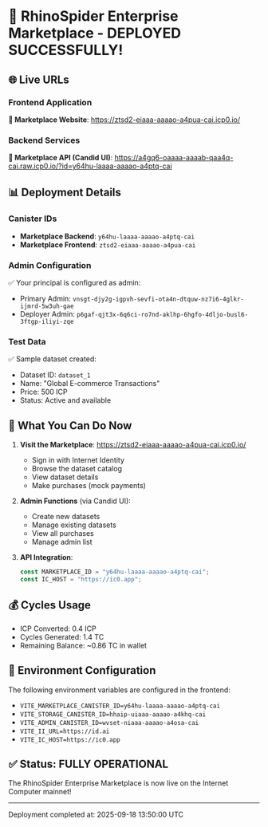 # 🎉 RhinoSpider Enterprise Marketplace - DEPLOYED SUCCESSFULLY!

## 🌐 Live URLs

### Frontend Application
**🔗 Marketplace Website**: https://ztsd2-eiaaa-aaaao-a4pua-cai.icp0.io/

### Backend Services
**🔗 Marketplace API (Candid UI)**: https://a4gq6-oaaaa-aaaab-qaa4q-cai.raw.icp0.io/?id=y64hu-laaaa-aaaao-a4ptq-cai

## 📊 Deployment Details

### Canister IDs
- **Marketplace Backend**: `y64hu-laaaa-aaaao-a4ptq-cai`
- **Marketplace Frontend**: `ztsd2-eiaaa-aaaao-a4pua-cai`

### Admin Configuration
✅ Your principal is configured as admin:
- Primary Admin: `vnsgt-djy2g-igpvh-sevfi-ota4n-dtquw-nz7i6-4glkr-ijmrd-5w3uh-gae`
- Deployer Admin: `p6gaf-qjt3x-6q6ci-ro7nd-aklhp-6hgfo-4dljo-busl6-3ftgp-iliyi-zqe`

### Test Data
✅ Sample dataset created:
- Dataset ID: `dataset_1`
- Name: "Global E-commerce Transactions"
- Price: 500 ICP
- Status: Active and available

## 🚀 What You Can Do Now

1. **Visit the Marketplace**: https://ztsd2-eiaaa-aaaao-a4pua-cai.icp0.io/
   - Sign in with Internet Identity
   - Browse the dataset catalog
   - View dataset details
   - Make purchases (mock payments)

2. **Admin Functions** (via Candid UI):
   - Create new datasets
   - Manage existing datasets
   - View all purchases
   - Manage admin list

3. **API Integration**:
   ```javascript
   const MARKETPLACE_ID = "y64hu-laaaa-aaaao-a4ptq-cai";
   const IC_HOST = "https://ic0.app";
   ```

## 💰 Cycles Usage
- ICP Converted: 0.4 ICP
- Cycles Generated: 1.4 TC
- Remaining Balance: ~0.86 TC in wallet

## 📝 Environment Configuration
The following environment variables are configured in the frontend:
- `VITE_MARKETPLACE_CANISTER_ID=y64hu-laaaa-aaaao-a4ptq-cai`
- `VITE_STORAGE_CANISTER_ID=hhaip-uiaaa-aaaao-a4khq-cai`
- `VITE_ADMIN_CANISTER_ID=wvset-niaaa-aaaao-a4osa-cai`
- `VITE_II_URL=https://id.ai`
- `VITE_IC_HOST=https://ic0.app`

## ✅ Status: FULLY OPERATIONAL

The RhinoSpider Enterprise Marketplace is now live on the Internet Computer mainnet!

---
Deployment completed at: 2025-09-18 13:50:00 UTC